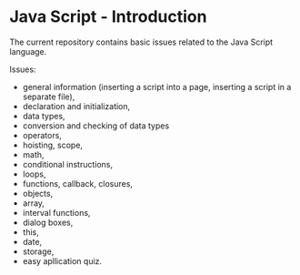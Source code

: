 # Java Script - Introduction

The current repository contains basic issues related to the Java Script language.

Issues:

- general information (inserting a script into a page, inserting a script in a separate file),
- declaration and initialization,
- data types,
- conversion and checking of data types
- operators, 
- hoisting, scope,
- math,
- conditional instructions,
- loops,
- functions, callback, closures,
- objects,
- array,
- interval functions,
- dialog boxes,
- this,
- date,
- storage,
- easy apllication quiz.
